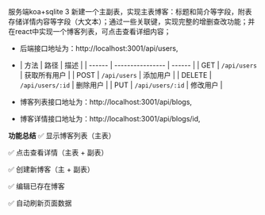服务端koa+sqlite 3 新建一个主副表，实现主表博客：标题和简介等字段，附表存储详情内容等字段（大文本）；通过一些关联键，实现完整的增删查改功能；并在react中实现一个博客列表，可点击查看详细内容；

- 后端接口地址为：http://localhost:3001/api/users,
- | 方法     | 路径               | 描述     |
| ------ | ---------------- | ------ |
| GET    | `/api/users`     | 获取所有用户 |
| POST   | `/api/users`     | 添加用户   |
| DELETE | `/api/users/:id` | 删除用户   |
| PUT    | `/api/users/:id` | 修改用户   |

- 博客列表接口地址为：http://localhost:3001/api/blogs,
- 博客详情接口地址为：http://localhost:3001/api/blogs/id,


**功能总结**
✅ 显示博客列表（主表）

✅ 点击查看详情（主表 + 副表）

✅ 创建新博客（主 + 副表）

✅ 编辑已存在博客

✅ 自动刷新页面数据
